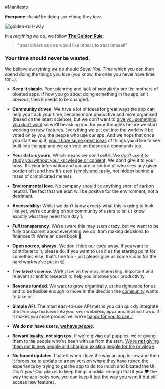#Manifesto

***Everyone*** *should* be doing something they *love*.

![golden-rule-way](https://cloud.githubusercontent.com/assets/194400/9929013/f3825e66-5d21-11e5-98eb-0d51b9094368.jpg)

In *everything* we do, we follow [**The Golden Rule**](https://en.wikipedia.org/wiki/Golden_Rule):

> "treat others as one would like others to treat oneself"

### Your time should never be wasted.

 We believe everything *we* do should _Save. You. Time_ which you can then spend doing the things you love (you know, the ones you never have time for...).
 <a name="simple"/>
+ **Keep it simple**. Poor planning and lack of modularity are the mothers of bloated apps. If how you go about doing something in the app isn’t _obvious_, then it needs to be changed.
<a name="no-selling-data"/>

+ **Community driven**. We have a lot of ideas for great ways the app can help you track your time, become more productive and more organised (based on the latest science), but we don’t want to [give you something you don’t want](#noForcedUpdates) so we’ll be asking you for your thoughts before we start working on new features. Everything we put out into the world will be voted on by you, the people who use our app. And we hope that once you start using it, [you’ll have some great ideas](http://web.mit.edu/evhippel/www/democ1.htm) of things you’d like to see built into the app and we can vote on those as a community too.

+ **Your data is yours**. Which means we don’t sell it. We [don’t use it to study you without your knowledge or consent](http://www.forbes.com/sites/kashmirhill/2014/06/28/facebook-manipulated-689003-users-emotions-for-science/). We don’t give it to your boss. It’s your information and you are in control of who sees any given portion of it and how it’s used ([simply and easily](#simple), not hidden behind a mass of complicated menus).
<a name="community"/>

+ **Environmental love**. No company should be anything short of carbon neutral. The fact that we exist will be positive for the environment, not a detriment.

+ **Accessibility:** Whilst we don’t know _exactly_ what this is going to look like yet, we’re counting on our community of users to let us know exactly what they need from day 1.

+ **_Full_ transparency**. We’re aware this may seem crazy, but we want to be fully transparent about everything we do, from [making decisions](#community) to finances :open_mouth: We’re an open book :book:
<a name="OS"/>

+ **Open source, always.** We don’t hide our code away. If you want to contribute to it, please do. If you want to use it as the starting point for something else, that’s fine too - just please give us some kudos for the hard work we’ve put in :relieved:

+ **The latest science**. We’ll draw on the most interesting, important and relevant scientific research to help you improve your productivity.

+ **Revenue funded**. We want to grow organically, at the right pace for us and to be flexible enough to move in the direction the [community](#community) wants to take us.

+ **Simple API**. The most easy-to-use API means you can quickly integrate the _time app_ features into your own websites, apps and internal flows. If it makes you more productive, we’re [happy for you to use it](#OS)

+ **We do not have users, [we have _people_](https://github.com/ideaq/time/issues/33).**

+ **Reward loyalty, not sign ups.** If we're giving out puppies, we're giving them to the people who've been with us from the start. [We're _**not**_ giving them out to new people and charging existing people for the privilege](https://twitter.com/iteles/status/561589203272994818).
<a name="noForcedUpdates"/>

+ **No forced updates.** I hate it when I love the way an app is now and then it forces me to update to a new version where they have ruined the experience by trying to get the app to do too much and bloated the UI. _Don't you?_ Our plan is to keep things modular enough that if you :heart: the way the app looks now, you can keep it just the way you want it but still access new features.
